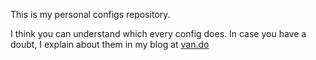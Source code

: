 This is my personal configs repository.

I think you can understand which every config does. In case you have a
doubt, I explain about them in my blog at [van.do](http://van.do)
